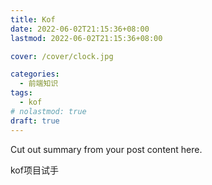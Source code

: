 ```yaml
---
title: Kof
date: 2022-06-02T21:15:36+08:00
lastmod: 2022-06-02T21:15:36+08:00

cover: /cover/clock.jpg

categories:
  - 前端知识
tags:
  - kof
# nolastmod: true
draft: true
---
```


Cut out summary from your post content here.

kof项目试手

<!--more-->


